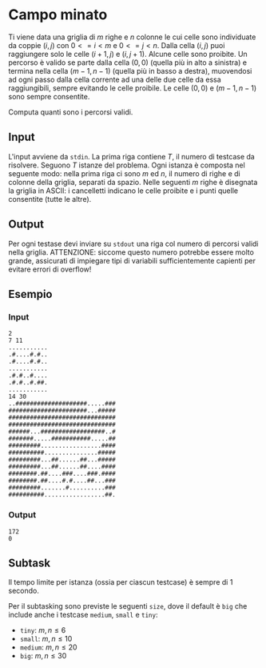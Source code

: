 # Campo minato

Ti viene data una griglia di $m$ righe e $n$ colonne le cui celle sono individuate da coppie $(i, j)$ con $0<= i < m$ e $0<= j < n$. Dalla cella $(i,j)$ puoi raggiungere solo le celle $(i+1, j)$ e $(i, j+1)$. Alcune celle sono proibite.
Un percorso è valido se parte dalla cella $(0, 0)$ (quella più in alto a sinistra) e termina nella cella $(m-1,n-1)$ (quella più in basso a destra), muovendosi ad ogni passo dalla cella corrente ad una delle due celle da essa raggiungibili, sempre evitando le celle proibile. Le celle $(0, 0)$ e $(m-1, n-1)$ sono sempre consentite.

Computa quanti sono i percorsi validi.

## Input
L'input avviene da `stdin`.
La prima riga contiene $T$, il numero di testcase da risolvere. Seguono $T$
istanze del problema. Ogni istanza è composta nel seguente modo: nella prima
riga ci sono $m$ ed $n$, il numero di righe e di colonne della griglia, separati da spazio.
Nelle seguenti $m$ righe è disegnata la griglia in ASCII: i cancelletti indicano le celle proibite e i punti quelle consentite (tutte le altre).

## Output
Per ogni testase devi inviare su `stdout` una riga col numero di percorsi validi nella griglia.  ATTENZIONE: siccome questo numero potrebbe essere molto grande, assicurati di impiegare tipi di variabili sufficientemente capienti per evitare errori di overflow!

## Esempio

### Input
```
2
7 11
...........
.#....#.#..
.#....#.#..
...........
.#.#..#....
.#.#..#.##.
...........
14 30
..####################.....###
######################...#####
##############################
##############################
######...##################..#
#######.....###########.....##
#########.................####
##########...............#####
#########...##......##...#####
#########...##......##....####
########.##....###....###.####
########.##....#.#....##...###
#########.......#..........###
##########.................##.
```

### Output
```
172
0
```

## Subtask

Il tempo limite per istanza (ossia per ciascun testcase) è sempre di $1$ secondo.

Per il subtasking sono previste le seguenti `size`, dove il default è `big` che include anche i testcase `medium`, `small` e `tiny`:

* `tiny`: $m, n \leq 6$
* `small`: $m, n \leq 10$
* `medium`: $m, n \leq 20$
* `big`: $m, n \leq 30$


